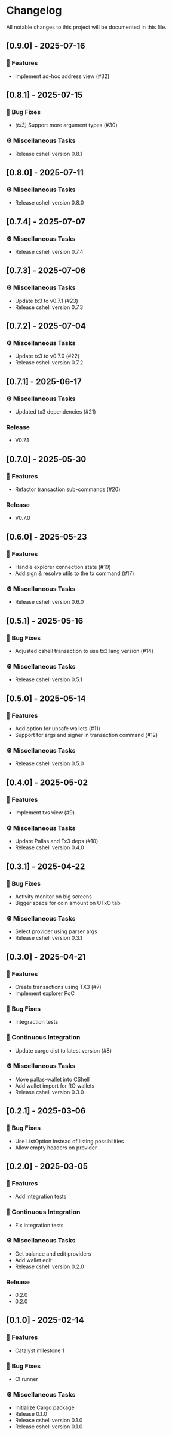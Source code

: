 # Changelog

All notable changes to this project will be documented in this file.

## [0.9.0] - 2025-07-16

### 🚀 Features

- Implement ad-hoc address view (#32)

## [0.8.1] - 2025-07-15

### 🐛 Bug Fixes

- *(tx3)* Support more argument types (#30)

### ⚙️ Miscellaneous Tasks

- Release cshell version 0.8.1

## [0.8.0] - 2025-07-11

### ⚙️ Miscellaneous Tasks

- Release cshell version 0.8.0

## [0.7.4] - 2025-07-07

### ⚙️ Miscellaneous Tasks

- Release cshell version 0.7.4

## [0.7.3] - 2025-07-06

### ⚙️ Miscellaneous Tasks

- Update tx3 to v0.7.1 (#23)
- Release cshell version 0.7.3

## [0.7.2] - 2025-07-04

### ⚙️ Miscellaneous Tasks

- Update tx3 to v0.7.0 (#22)
- Release cshell version 0.7.2

## [0.7.1] - 2025-06-17

### ⚙️ Miscellaneous Tasks

- Updated tx3 dependencies (#21)

### Release

- V0.7.1

## [0.7.0] - 2025-05-30

### 🚀 Features

- Refactor transaction sub-commands (#20)

### Release

- V0.7.0

## [0.6.0] - 2025-05-23

### 🚀 Features

- Handle explorer connection state (#19)
- Add sign & resolve utils to the tx command (#17)

### ⚙️ Miscellaneous Tasks

- Release cshell version 0.6.0

## [0.5.1] - 2025-05-16

### 🐛 Bug Fixes

- Adjusted cshell transaction to use tx3 lang version (#14)

### ⚙️ Miscellaneous Tasks

- Release cshell version 0.5.1

## [0.5.0] - 2025-05-14

### 🚀 Features

- Add option for unsafe wallets (#11)
- Support for args and signer in transaction command (#12)

### ⚙️ Miscellaneous Tasks

- Release cshell version 0.5.0

## [0.4.0] - 2025-05-02

### 🚀 Features

- Implement txs view (#9)

### ⚙️ Miscellaneous Tasks

- Update Pallas and Tx3 deps (#10)
- Release cshell version 0.4.0

## [0.3.1] - 2025-04-22

### 🐛 Bug Fixes

- Activity monitor on big screens
- Bigger space for coin amount on UTxO tab

### ⚙️ Miscellaneous Tasks

- Select provider using parser args
- Release cshell version 0.3.1

## [0.3.0] - 2025-04-21

### 🚀 Features

- Create transactions using TX3 (#7)
- Implement explorer PoC

### 🐛 Bug Fixes

- Integraction tests

### 🔧 Continuous Integration

- Update cargo dist to latest version (#8)

### ⚙️ Miscellaneous Tasks

- Move pallas-wallet into CShell
- Add wallet import for RO wallets
- Release cshell version 0.3.0

## [0.2.1] - 2025-03-06

### 🐛 Bug Fixes

- Use ListOption instead of listing possibilities
- Allow empty headers on provider

## [0.2.0] - 2025-03-05

### 🚀 Features

- Add integration tests

### 🔧 Continuous Integration

- Fix integration tests

### ⚙️ Miscellaneous Tasks

- Get balance and edit providers
- Add wallet edit
- Release cshell version 0.2.0

### Release

- 0.2.0
- 0.2.0

## [0.1.0] - 2025-02-14

### 🚀 Features

- Catalyst milestone 1

### 🐛 Bug Fixes

- CI runner

### ⚙️ Miscellaneous Tasks

- Initialize Cargo package
- Release 0.1.0
- Release cshell version 0.1.0
- Release cshell version 0.1.0

<!-- generated by git-cliff -->
